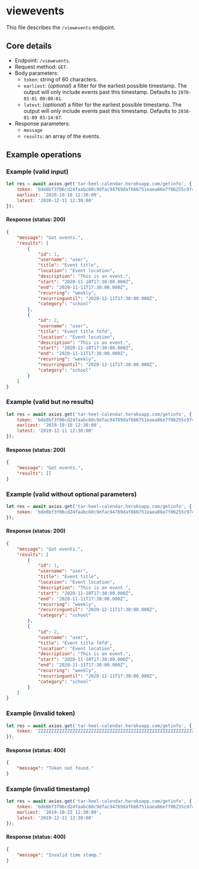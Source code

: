 # viewevents
This file describes the `/viewevents` endpoint.

## Core details
* Endpoint: `/viewevents`.
* Request method: `GET`.
* Body parameters:
    * `token`: string of 60 characters.
    * `earliest`: (_optional_) a filter for the earliest possible timestamp. The output will only include events past this timestamp. Defaults to `1970-01-01 00:00:01`.
    * `latest`: (_optional_) a filter for the earliest possible timestamp. The output will only include events past this timestamp. Defaults to `2038-01-09 03:14:07`.
* Response parameters:
    * `message`
    * `results`: an array of the events.

## Example operations
### Example (valid input)
```js
let res = await axios.get('tar-heel-calendar.herokuapp.com/getinfo', {
    token: 'bde8bf3f06cd24faabc60c9dfac94769daf666751eaea86e7f06255c9740',
    earliest: '2020-10-10 12:30:00',
    latest: '2020-12-11 12:30:00'
});
```

#### Response (status: 200)
```json
{
    "message": "Got events.",
    "results": [
        {
            "id": 1,
            "username": "user",
            "title": "Event title",
            "location": "Event location",
            "description": "This is an event.",
            "start": "2020-11-10T17:30:00.000Z",
            "end": "2020-11-11T17:30:00.000Z",
            "recurring": "weekly",
            "recurringuntil": "2020-12-11T17:30:00.000Z",
            "category": "school"
        },
        {
            "id": 2,
            "username": "user",
            "title": "Event title fdfd",
            "location": "Event location",
            "description": "This is an event.",
            "start": "2020-11-10T17:30:00.000Z",
            "end": "2020-11-11T17:30:00.000Z",
            "recurring": "weekly",
            "recurringuntil": "2020-12-11T17:30:00.000Z",
            "category": "school"
        }
    ]
}
```

### Example (valid but no results)
```js
let res = await axios.get('tar-heel-calendar.herokuapp.com/getinfo', {
    token: 'bde8bf3f06cd24faabc60c9dfac94769daf666751eaea86e7f06255c9740',
    earliest: '2019-10-10 12:30:00',
    latest: '2019-12-11 12:30:00'
});
```

#### Response (status: 200)
```json
{
    "message": "Got events.",
    "results": []
}
```

### Example (valid without optional parameters)
```js
let res = await axios.get('tar-heel-calendar.herokuapp.com/getinfo', {
    token: 'bde8bf3f06cd24faabc60c9dfac94769daf666751eaea86e7f06255c9740'
});
```

#### Response (status: 200)
```json
{
    "message": "Got events.",
    "results": [
        {
            "id": 1,
            "username": "user",
            "title": "Event title",
            "location": "Event location",
            "description": "This is an event.",
            "start": "2020-11-10T17:30:00.000Z",
            "end": "2020-11-11T17:30:00.000Z",
            "recurring": "weekly",
            "recurringuntil": "2020-12-11T17:30:00.000Z",
            "category": "school"
        },
        {
            "id": 2,
            "username": "user",
            "title": "Event title fdfd",
            "location": "Event location",
            "description": "This is an event.",
            "start": "2020-11-10T17:30:00.000Z",
            "end": "2020-11-11T17:30:00.000Z",
            "recurring": "weekly",
            "recurringuntil": "2020-12-11T17:30:00.000Z",
            "category": "school"
        }
    ]
}
```

### Example (invalid token)
```js
let res = await axios.get('tar-heel-calendar.herokuapp.com/getinfo', {
    token: 'ZZZZZZZZZZZZZZZZZZZZZZZZZZZZZZZZZZZZZZZZZZZZZZZZZZZZZZZZZZZZ'
});
```

#### Response (status: 400)
```json
{
    "message": "Token not found."
}
```

### Example (invalid timestamp)
```js
let res = await axios.get('tar-heel-calendar.herokuapp.com/getinfo', {
    token: 'bde8bf3f06cd24faabc60c9dfac94769daf666751eaea86e7f06255c9740',
    earliest: '2019-10-ZZ 12:30:00',
    latest: '2019-12-11 12:30:00'
});
```

#### Response (status: 400)
```json
{
    "message": "Invalid time stamp."
}
```
